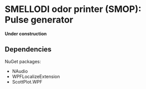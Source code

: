 # SMELLODI odor printer (SMOP): Pulse generator

**Under construction**

## Dependencies

NuGet packages:
- NAudio
- WPFLocalizeExtension
- ScottPlot.WPF
